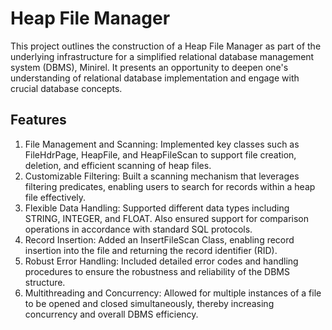 # Heap File Manager

This project outlines the construction of a Heap File Manager as part of the underlying infrastructure for a simplified relational database management system (DBMS), Minirel. It presents an opportunity to deepen one's understanding of relational database implementation and engage with crucial database concepts.

## Features

1. File Management and Scanning: Implemented key classes such as FileHdrPage, HeapFile, and HeapFileScan to support file creation, deletion, and efficient scanning of heap files.
2. Customizable Filtering: Built a scanning mechanism that leverages filtering predicates, enabling users to search for records within a heap file effectively.
3. Flexible Data Handling: Supported different data types including STRING, INTEGER, and FLOAT. Also ensured support for comparison operations in accordance with standard SQL protocols.
4. Record Insertion: Added an InsertFileScan Class, enabling record insertion into the file and returning the record identifier (RID).
5. Robust Error Handling: Included detailed error codes and handling procedures to ensure the robustness and reliability of the DBMS structure.
6. Multithreading and Concurrency: Allowed for multiple instances of a file to be opened and closed simultaneously, thereby increasing concurrency and overall DBMS efficiency.
